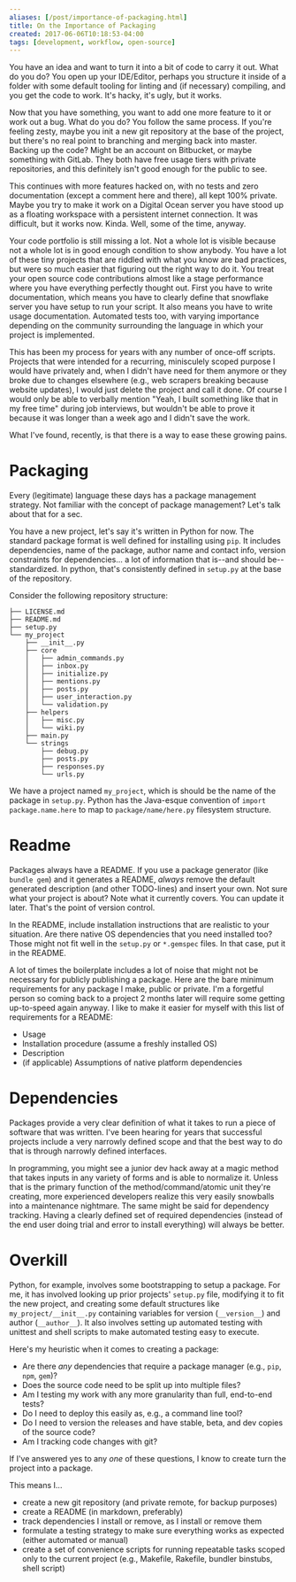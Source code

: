 ```yaml
---
aliases: [/post/importance-of-packaging.html]
title: On the Importance of Packaging
created: 2017-06-06T10:18:53-04:00
tags: [development, workflow, open-source]
---
```


You have an idea and want to turn it into a bit of code to carry it out. What do you do? You open up your IDE/Editor, perhaps you structure it inside of a folder with some default tooling for linting and (if necessary) compiling, and you get the code to work. It's hacky, it's ugly, but it works.

Now that you have something, you want to add one more feature to it or work out a bug. What do you do? You follow the same process. If you're feeling zesty, maybe you init a new git repository at the base of the project, but there's no real point to branching and merging back into master. Backing up the code? Might be an account on Bitbucket, or maybe something with GitLab. They both have free usage tiers with private repositories, and this definitely isn't good enough for the public to see.

This continues with more features hacked on, with no tests and zero documentation (except a comment here and there), all kept 100% private. Maybe you try to make it work on a Digital Ocean server you have stood up as a floating workspace with a persistent internet connection. It was difficult, but it works now. Kinda. Well, some of the time, anyway.

Your code portfolio is still missing a lot. Not a whole lot is visible because not a whole lot is in good enough condition to show anybody. You have a lot of these tiny projects that are riddled with what you know are bad practices, but were so much easier that figuring out the right way to do it. You treat your open source code contributions almost like a stage performance where you have everything perfectly thought out. First you have to write documentation, which means you have to clearly define that snowflake server you have setup to run your script. It also means you have to write usage documentation. Automated tests too, with varying importance depending on the community surrounding the language in which your project is implemented.

This has been my process for years with any number of once-off scripts. Projects that were intended for a recurring, minisculely scoped purpose I would have privately and, when I didn't have need for them anymore or they broke due to changes elsewhere (e.g., web scrapers breaking because website updates), I would just delete the project and call it done. Of course I would only be able to verbally mention "Yeah, I built something like that in my free time" during job interviews, but wouldn't be able to prove it because it was longer than a week ago and I didn't save the work.

What I've found, recently, is that there is a way to ease these growing pains.

# Packaging

Every (legitimate) language these days has a package management strategy. Not familiar with the concept of package management? Let's talk about that for a sec.

You have a new project, let's say it's written in Python for now. The standard package format is well defined for installing using `pip`. It includes dependencies, name of the package, author name and contact info, version constraints for dependencies... a lot of information that is--and should be--standardized. In python, that's consistently defined in `setup.py` at the base of the repository.

Consider the following repository structure:

```
├── LICENSE.md
├── README.md
├── setup.py
└── my_project
    ├── __init__.py
    ├── core
    │   ├── admin_commands.py
    │   ├── inbox.py
    │   ├── initialize.py
    │   ├── mentions.py
    │   ├── posts.py
    │   ├── user_interaction.py
    │   └── validation.py
    ├── helpers
    │   ├── misc.py
    │   └── wiki.py
    ├── main.py
    └── strings
        ├── debug.py
        ├── posts.py
        ├── responses.py
        └── urls.py
```

We have a project named `my_project`, which is should be the name of the package in `setup.py`. Python has the Java-esque convention of `import package.name.here` to map to `package/name/here.py` filesystem structure.

# Readme

Packages always have a README. If you use a package generator (like `bundle gem`) and it generates a README, _always_ remove the default generated description (and other TODO-lines) and insert your own. Not sure what your project is about? Note what it currently covers. You can update it later. That's the point of version control.

In the README, include installation instructions that are realistic to your situation. Are there native OS dependencies that you need installed too? Those might not fit well in the `setup.py` or `*.gemspec` files. In that case, put it in the README.

A lot of times the boilerplate includes a lot of noise that might not be necessary for publicly publishing a package. Here are the bare minimum requirements for any package I make, public or private. I'm a forgetful person so coming back to a project 2 months later will require some getting up-to-speed again anyway. I like to make it easier for myself with this list of requirements for a README:

- Usage
- Installation procedure (assume a freshly installed OS)
- Description
- (if applicable) Assumptions of native platform dependencies

# Dependencies

Packages provide a very clear definition of what it takes to run a piece of software that was written. I've been hearing for years that successful projects include a very narrowly defined scope and that the best way to do that is through narrowly defined interfaces.

In programming, you might see a junior dev hack away at a magic method that takes inputs in any variety of forms and is able to normalize it. Unless that is the primary function of the method/command/atomic unit they're creating, more experienced developers realize this very easily snowballs into a maintenance nightmare. The same might be said for dependency tracking. Having a clearly defined set of required dependencies (instead of the end user doing trial and error to install everything) will always be better.

# Overkill

Python, for example, involves some bootstrapping to setup a package. For me, it has involved looking up prior projects' `setup.py` file, modifying it to fit the new project, and creating some default structures like `my_project/__init__.py` containing variables for version (`__version__`) and author (`__author__`). It also involves setting up automated testing with unittest and shell scripts to make automated testing easy to execute.

Here's my heuristic when it comes to creating a package:

- Are there _any_ dependencies that require a package manager (e.g., `pip`, `npm`, `gem`)?
- Does the source code need to be split up into multiple files?
- Am I testing my work with any more granularity than full, end-to-end tests?
- Do I need to deploy this easily as, e.g., a command line tool?
- Do I need to version the releases and have stable, beta, and dev copies of the source code?
- Am I tracking code changes with git?

If I've answered yes to any _one_ of these questions, I know to create turn the project into a package.

This means I...

- create a new git repository (and private remote, for backup purposes)
- create a README (in markdown, preferably)
- track dependencies I install or remove, as I install or remove them
- formulate a testing strategy to make sure everything works as expected (either automated or manual)
- create a set of convenience scripts for running repeatable tasks scoped only to the current project (e.g., Makefile, Rakefile, bundler binstubs, shell script)

